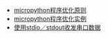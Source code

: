 
- [micropython程序优化原则](程序优化原则/readme.md)
- [micropython程序优化实例](程序优化实例/readme.md)
- [使用stdio／stdout收发串口数据](使用stdio／stdout收发串口数据/readme.md)
